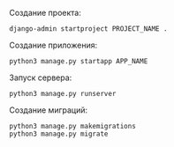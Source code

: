 Создание проекта:
```
django-admin startproject PROJECT_NAME .
```

Создание приложения:
```
python3 manage.py startapp APP_NAME
```

Запуск сервера:
```
python3 manage.py runserver
```

Создание миграций:
```
python3 manage.py makemigrations
python3 manage.py migrate
```